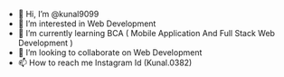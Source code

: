 - 👋 Hi, I’m @kunal9099
- 👀 I’m interested in Web Development
- 🌱 I’m currently learning BCA ( Mobile Application And Full Stack Web Development ) 
- 💞️ I’m looking to collaborate on Web Development
- 📫 How to reach me Instagram Id (Kunal.0382)

<!---
kunal9099/kunal9099 is a ✨ special ✨ repository because its `README.md` (this file) appears on your GitHub profile.
You can click the Preview link to take a look at your changes.
--->
